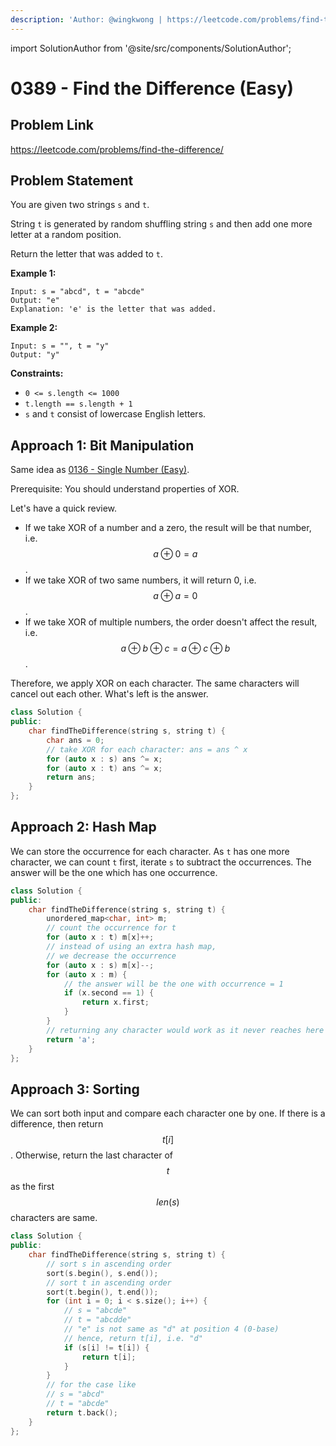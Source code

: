 ```yaml
---
description: 'Author: @wingkwong | https://leetcode.com/problems/find-the-difference/'
---
```


import SolutionAuthor from '@site/src/components/SolutionAuthor';

# 0389 - Find the Difference (Easy)

## Problem Link

https://leetcode.com/problems/find-the-difference/

## Problem Statement

You are given two strings `s` and `t`.

String `t` is generated by random shuffling string `s` and then add one more letter at a random position.

Return the letter that was added to `t`.

**Example 1:**

```
Input: s = "abcd", t = "abcde"
Output: "e"
Explanation: 'e' is the letter that was added.
```

**Example 2:**

```
Input: s = "", t = "y"
Output: "y" 
```

**Constraints:**

* `0 <= s.length <= 1000`
* `t.length == s.length + 1`
* `s` and `t` consist of lowercase English letters.

## Approach 1: Bit Manipulation

Same idea as [0136 - Single Number (Easy)](../0100-0199/single-number-easy).

Prerequisite:  You should understand properties of XOR.

Let's have a quick review.

* If we take XOR of a number and a zero, the result will be that number, i.e. $$a \oplus 0 = a$$.
* If we take XOR of two same numbers, it will return 0, i.e. $$a \oplus a = 0$$.
* If we take XOR of multiple numbers, the order doesn't affect the result, i.e. $$a \oplus b \oplus c = a \oplus c \oplus b$$.

Therefore, we apply XOR on each character. The same characters will cancel out each other. What's left is the answer.

<SolutionAuthor name="@wingkwong"/>

```cpp
class Solution {
public:
    char findTheDifference(string s, string t) {
        char ans = 0;
        // take XOR for each character: ans = ans ^ x 
        for (auto x : s) ans ^= x;
        for (auto x : t) ans ^= x;
        return ans;
    }
};
```

## Approach 2: Hash Map

We can store the occurrence for each character. As `t` has one more character, we can count `t` first, iterate `s` to subtract the occurrences. The answer will be the one which has one occurrence.

<SolutionAuthor name="@wingkwong"/>

```cpp
class Solution {
public:
    char findTheDifference(string s, string t) {
        unordered_map<char, int> m;
        // count the occurrence for t
        for (auto x : t) m[x]++;
        // instead of using an extra hash map, 
        // we decrease the occurrence
        for (auto x : s) m[x]--;
        for (auto x : m) {
            // the answer will be the one with occurrence = 1
            if (x.second == 1) {
                return x.first;
            }
        }
        // returning any character would work as it never reaches here
        return 'a';
    }
};
```

## Approach 3: Sorting

We can sort both input and compare each character one by one. If there is a difference, then return  $$t[i]$$. Otherwise, return the last character of $$t$$ as the first $$len(s)$$ characters are same.

<SolutionAuthor name="@wingkwong"/>

```cpp
class Solution {
public:
    char findTheDifference(string s, string t) {
        // sort s in ascending order
        sort(s.begin(), s.end());
        // sort t in ascending order
        sort(t.begin(), t.end());
        for (int i = 0; i < s.size(); i++) {
            // s = "abcde"
            // t = "abcdde"
            // "e" is not same as "d" at position 4 (0-base)
            // hence, return t[i], i.e. "d"
            if (s[i] != t[i]) {
                return t[i];
            }
        }
        // for the case like
        // s = "abcd"
        // t = "abcde"
        return t.back();
    }
};
```
